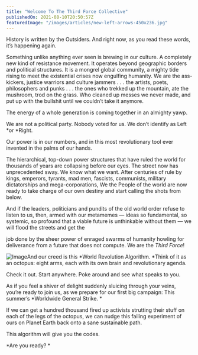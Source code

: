 ```yaml
---
title: "Welcome To The Third Force Collective"
publishedOn: 2021-08-10T20:50:57Z
featuredImage: "/images/articles/new-left-arrows-450x236.jpg"
---
```


History is written by the Outsiders. And right now, as you read these words, it’s happening again. 

Something unlike anything ever seen is brewing in our culture. A completely new kind of resistance movement. It operates beyond geographic borders and political structures. It is a mongrel global community, a mighty tide rising to meet the existential crises now engulfing humanity. We are the ass-kickers, justice warriors and culture jammers . . . the artists, poets, philosophers and punks . . . the ones who trekked up the mountain, ate the mushroom, trod on the grass. Who cleaned up messes we never made, and put up with the bullshit until we couldn’t take it anymore. 

The energy of a whole generation is coming together in an almighty yawp. 

We are not a political party. Nobody voted for us. We don’t identify as Left *or *Right. 

Our power is in our numbers, and in this most revolutionary tool ever invented in the palms of our hands. 

The hierarchical, top-down power structures that have ruled the world for thousands of years are collapsing before our eyes. The street now has unprecedented sway. We know what we want. After centuries of rule by kings, emperors, tyrants, mad men, fascists, communists, military dictatorships and mega-corporations, We the People of the world are now ready to take charge of our own destiny and start calling the shots from below. 

And if the leaders, politicians and pundits of the old world order refuse to listen to us, then, armed with our metamemes — ideas so fundamental, so systemic, so profound that a viable future is unthinkable without them — we will flood the streets and get the 

job done by the sheer power of enraged swarms of humanity howling for deliverance from a future that does not compute. We are the *Third Force*! 

![Image](/images/articles/new-left-arrows-450x236.jpg)And our creed is this *World Revolution Algorithm. *Think of it as an octopus: eight arms, each with its own brain and revolutionary agenda. 

Check it out. Start anywhere. Poke around and see what speaks to you. 

As if you feel a shiver of delight suddenly sluicing through your veins, you’re ready to join us, as we prepare for our first big campaign: This summer’s *Worldwide General Strike. *

If we can get a hundred thousand fired up activists strutting their stuff on each of the legs of the octopus, we can nudge this failing experiment of ours on Planet Earth back onto a sane sustainable path. 

This algorithm will give you the codes. 

*Are you ready? *
